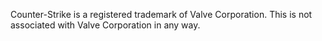 Counter-Strike is a registered trademark of Valve Corporation. This is not associated with Valve Corporation in any way.
